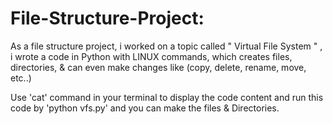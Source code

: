# File-Structure-Project:
As a file structure project, i worked on a topic called " Virtual File System " , i wrote a code in Python with LINUX commands, which creates files, directories, &amp; can even make changes like (copy, delete, rename, move, etc..)

Use 'cat' command in your terminal to display the code content and run this code by 'python vfs.py' and you can make the files & Directories.
